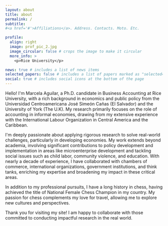 ```yaml
---
layout: about
title: about
permalink: /
subtitle: 
#<a href='#'>Affiliations</a>. Address. Contacts. Moto. Etc.

profile:
  align: right
  image: prof_pic_2.jpg
  image_circular: false # crops the image to make it circular
  more_info: >
    <p>Rice University</p>

news: true # includes a list of news items
selected_papers: false # includes a list of papers marked as "selected={true}"
social: true # includes social icons at the bottom of the page
---
```

<!-- 
Write your biography here. Tell the world about yourself. Link to your favorite [subreddit](http://reddit.com). You can put a picture in, too. The code is already in, just name your picture `prof_pic.jpg` and put it in the `img/` folder.

Put your address / P.O. box / other info right below your picture. You can also disable any of these elements by editing `profile` property of the YAML header of your `_pages/about.md`. Edit `_bibliography/papers.bib` and Jekyll will render your [publications page](/al-folio/publications/) automatically.

Link to your social media connections, too. This theme is set up to use [Font Awesome icons](http://fortawesome.github.io/Font-Awesome/) and [Academicons](https://jpswalsh.github.io/academicons/), like the ones below. Add your Facebook, Twitter, LinkedIn, Google Scholar, or just disable all of them.
 -->

Hello! I'm Marcela Aguilar, a Ph.D. candidate in Business Accounting at Rice University, with a rich background in economics and public policy from the Universidad Centroamericana José Simeón Cañas (El Salvador) and the University of York (The U.K). My research primarily focuses on the role of accounting in informal economies, drawing from my extensive experience with the International Labour Organization in Central America and the Caribbean.

I'm deeply passionate about applying rigorous research to solve real-world challenges, particularly in developing economies. My work extends beyond academia, involving significant contributions to policy development and implementation in areas like microenterprise development and tackling social issues such as child labor, community violence, and education. With nearly a decade of experience, I have collaborated with chambers of commerce, international organizations, government institutions, and think tanks, enriching my expertise and broadening my impact in these critical areas.

In addition to my professional pursuits, I have a long history in chess, having achieved the title of National Female Chess Champion  in my country. My passion for chess complements my love for travel, allowing me to explore new cultures and perspectives.

Thank you for visiting my site! I am happy to collaborate with those committed to conducting impactful research in the real world.
